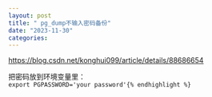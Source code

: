 ```yaml
---
layout: post
title: " pg_dump不输入密码备份"
date: "2023-11-30"
categories: 
---
```

<p><a href="https://blog.csdn.net/konghui099/article/details/88686654">https://blog.csdn.net/konghui099/article/details/88686654</a></p>

<pre>
把密码放到环境变量里：
<code>export PGPASSWORD=&#39;your password&#39;{% endhighlight %}

